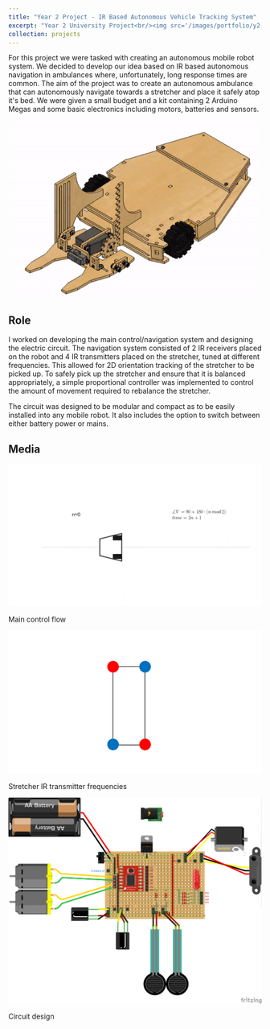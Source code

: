 ```yaml
---
title: "Year 2 Project - IR Based Autonomous Vehicle Tracking System"
excerpt: "Year 2 University Project<br/><img src='/images/portfolio/y2-project.jpg'>"
collection: projects
---
```


For this project we were tasked with creating an autonomous mobile robot system. We decided to develop our idea based on IR based autonomous navigation in ambulances
where, unfortunately, long response times are common. The aim of the project was to create an autonomous ambulance that can autonomously navigate towards a stretcher and place it safely atop it's bed.
We were given a small budget and a kit containing 2 Arduino Megas and some basic electronics including motors, batteries and sensors.

![](/images/portfolio/y2-forklift.gif)

## Role
I worked on developing the main control/navigation system and designing the electric circuit. The navigation system consisted of 2 IR receivers placed on the robot and 4 IR transmitters placed on the stretcher, tuned at different frequencies.
This allowed for 2D orientation tracking of the stretcher to be picked up. To safely pick up the stretcher and ensure that it is balanced appropriately, a simple proportional controller was implemented to control the amount of movement required
to rebalance the stretcher.

The circuit was designed to be modular and compact as to be easily installed into any mobile robot. It also includes the option to switch between either battery power or mains.

## Media
![](/images/portfolio/y2-flow.gif)

Main control flow

![](/images/portfolio/y2-stretcher.gif)

Stretcher IR transmitter frequencies

![](/images/portfolio/y2-circuit.png)

Circuit design
